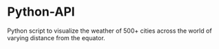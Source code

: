 # Python-API

Python script to visualize the weather of 500+ cities across the world of varying distance from the equator.
